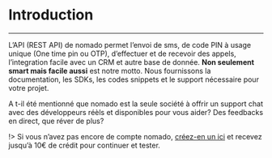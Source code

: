 # Introduction
---

L’API (REST API) de nomado permet l’envoi de sms, de code PIN à usage unique (One time pin ou OTP), d’effectuer et de recevoir des appels, l’integration facile avec un CRM et autre base de donnée. **Non seulement smart mais facile aussi**  est notre motto. Nous fournissons la documentation, les SDKs, les codes snippets et le support nécessaire pour votre projet.

A t-il été mentionné que nomado est la seule société à offrir un support chat avec des développeurs réèls et disponibles pour vous aider? Des feedbacks en direct, que réver de plus?

!> Si vous n’avez pas encore de compte nomado, [créez-en un ici](https://my.nomado.eu/join) et recevez jusqu’à 10€ de crédit pour continuer et tester.
